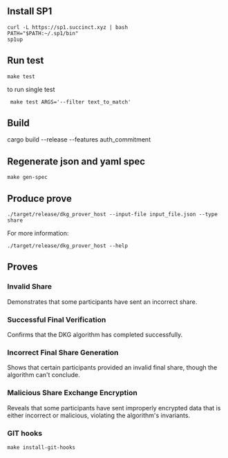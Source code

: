 

## Install SP1

```
curl -L https://sp1.succinct.xyz | bash
PATH="$PATH:~/.sp1/bin"
sp1up
```


## Run test

```
make test
```

to run single test 
```
 make test ARGS='--filter text_to_match'
```

## Build

cargo build --release --features auth_commitment

## Regenerate json and yaml spec

```
make gen-spec
```

## Produce prove

```
./target/release/dkg_prover_host --input-file input_file.json --type share
```

For more information:

```
./target/release/dkg_prover_host --help
```

## Proves

### Invalid Share

Demonstrates that some participants have sent an incorrect share.

### Successful Final Verification

Confirms that the DKG algorithm has completed successfully.

### Incorrect Final Share Generation

Shows that certain participants provided an invalid final share, though the algorithm can't conclude.

### Malicious Share Exchange Encryption

Reveals that some participants have sent improperly encrypted data that is either incorrect or malicious, violating the algorithm's invariants.

### GIT hooks 

```make install-git-hooks```

